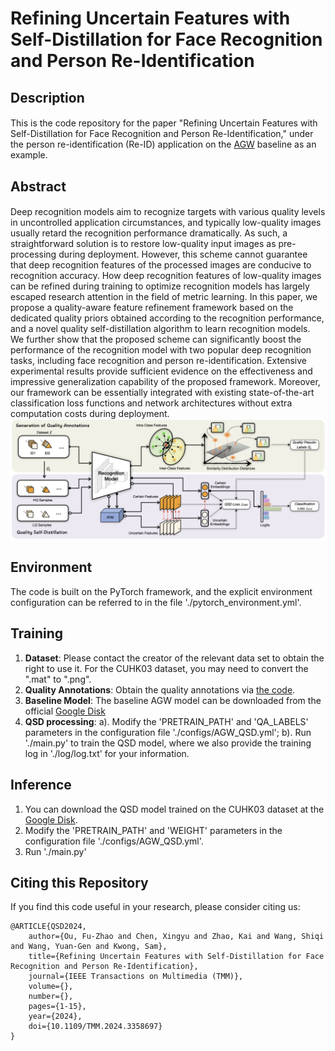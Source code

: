 # Refining Uncertain Features with Self-Distillation for Face Recognition and Person Re-Identification

## Description
####
This is the code repository for the paper "Refining Uncertain Features with Self-Distillation for Face Recognition and Person Re-Identification," under the person re-identification (Re-ID) application on the [AGW](https://github.com/mangye16/ReID-Survey) baseline as an example.

## Abstract
####
Deep recognition models aim to recognize targets with various quality levels in uncontrolled application circumstances, and typically low-quality images usually retard the recognition performance dramatically. As such, a straightforward solution is to restore low-quality input images as pre-processing during deployment. However, this scheme cannot guarantee that deep recognition features of the processed images are conducive to recognition accuracy. How deep recognition features of low-quality images can be refined during training to optimize recognition models has largely escaped research attention in the field of metric learning. In this paper, we propose a quality-aware feature refinement framework based on the dedicated quality priors obtained according to the recognition performance, and a novel quality self-distillation algorithm to learn recognition models. We further show that the proposed scheme can significantly boost the performance of the recognition model with two popular deep recognition tasks, including face recognition and person re-identification. Extensive experimental results provide sufficient evidence on the effectiveness and impressive generalization capability of the proposed framework. Moreover, our framework can be essentially integrated with existing state-of-the-art classification loss functions and network architectures without extra computation costs during deployment. 
<img src="docs/Framework.png" title="framework" width="800" />

## Environment
The code is built on the PyTorch framework, and the explicit environment configuration can be referred to in the file './pytorch_environment.yml'.

## Training
1. **Dataset**: Please contact the creator of the relevant data set to obtain the right to use it. For the CUHK03 dataset, you may need to convert the ".mat" to ".png".
2. **Quality Annotations**: Obtain the quality annotations via [the code](https://github.com/Tencent/TFace/tree/quality/generate_pseudo_labels).
3. **Baseline Model**: The baseline AGW model can be downloaded from the official [Google Disk](https://drive.google.com/file/d/1Uyq_JBM2N1JL-buYWkLZFMd7N-eMjOUZ/view)
4. **QSD processing**: a). Modify the 'PRETRAIN_PATH' and 'QA_LABELS' parameters in the configuration file './configs/AGW_QSD.yml'; b). Run './main.py' to train the QSD model, where we also provide the training log in './log/log.txt' for your information. 

## Inference
1. You can download the QSD model trained on the CUHK03 dataset at the [Google Disk](https://drive.google.com/file/d/1lhNdtQ-tKvT3iXi9QbZGIATIYSRU8XA-/view).
2. Modify the 'PRETRAIN_PATH' and 'WEIGHT' parameters in the configuration file './configs/AGW_QSD.yml'.
3. Run './main.py'

## Citing this Repository
If you find this code useful in your research, please consider citing us:
```
@ARTICLE{QSD2024,
    author={Ou, Fu-Zhao and Chen, Xingyu and Zhao, Kai and Wang, Shiqi and Wang, Yuan-Gen and Kwong, Sam},
    title={Refining Uncertain Features with Self-Distillation for Face Recognition and Person Re-Identification},
    journal={IEEE Transactions on Multimedia (TMM)},
    volume={},
    number={},
    pages={1-15},
    year={2024},
    doi={10.1109/TMM.2024.3358697}
}
```

